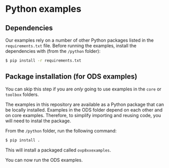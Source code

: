 # Python examples

## Dependencies
Our examples rely on a number of other Python packages listed in the `requirements.txt` file. Before running the examples, install the dependencies with (from the `/python` folder):
```sh
$ pip install -r requirements.txt
```

## Package installation (for ODS examples)
You can skip this step if you are *only* going to use examples in the `core` or `toolbox` folders.

The examples in this repository are available as a Python package that can be locally installed. 
Examples in the ODS folder depend on each other and on core examples. Therefore, to simplify importing and reusing code, you will need to instal the package.

From the `/python` folder, run the following command:
```sh
$ pip install .
```
This will install a packaged called `ovp8xxexamples`.

You can now run the ODS examples.
